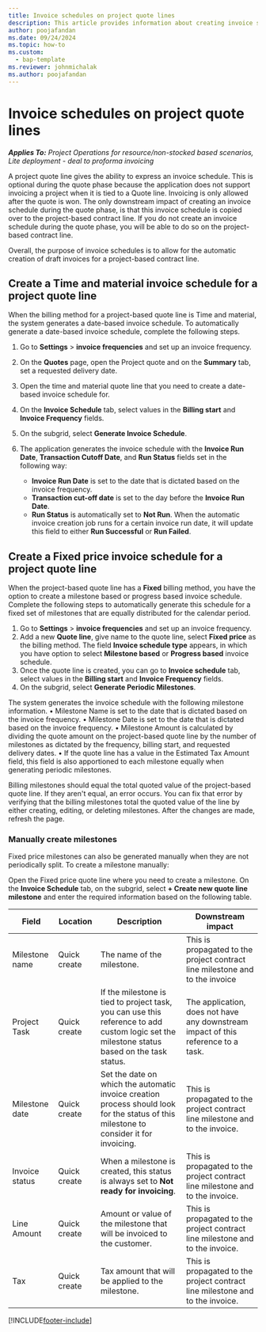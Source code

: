 ```yaml
---
title: Invoice schedules on project quote lines
description: This article provides information about creating invoice schedules and milestones for quote lines.
author: poojafandan
ms.date: 09/24/2024
ms.topic: how-to
ms.custom: 
  - bap-template
ms.reviewer: johnmichalak
ms.author: poojafandan
---
```


# Invoice schedules on project quote lines

_**Applies To:** Project Operations for resource/non-stocked based scenarios, Lite deployment - deal to proforma invoicing_

A project quote line gives the ability to express an invoice schedule. This is optional during the quote phase because the application does not support invoicing a project when it is tied to a Quote line. Invoicing is only allowed after the quote is won. The only downstream impact of creating an invoice schedule during the quote phase, is that this invoice schedule is copied over to the project-based contract line. If you do not create an invoice schedule during the quote phase, you will be able to do so on the project-based contract line.

Overall, the purpose of invoice schedules is to allow for the automatic creation of draft invoices for a project-based contract line. 

## Create a Time and material invoice schedule for a project quote line

When the billing method for a project-based quote line is Time and material, the system generates a date-based invoice schedule. To automatically generate a date-based invoice schedule, complete the following steps.

1. Go to **Settings** > **invoice frequencies** and set up an invoice frequency.
2. On the **Quotes** page, open the Project quote and on the **Summary** tab, set a requested delivery date.
3. Open the time and material quote line that you need to create a date-based invoice schedule for. 
4. On the **Invoice Schedule** tab, select values in the **Billing start** and **Invoice Frequency** fields. 
5. On the subgrid, select **Generate Invoice Schedule**.
6. The application generates the invoice schedule with the **Invoice Run Date**, **Transaction Cutoff Date**, and **Run Status** fields set in the following way:

    - **Invoice Run Date** is set to the date that is dictated based on the invoice frequency.
    - **Transaction cut-off date** is set to the day before the **Invoice Run Date**.
    - **Run Status** is automatically set to **Not Run**. When the automatic invoice creation job runs for a certain invoice run date, it will update this field to either **Run Successful** or **Run Failed**.

## Create a Fixed price invoice schedule for a project quote line

When the project-based quote line has a **Fixed** billing method, you have the option to create a milestone based or progress based invoice schedule. Complete the following steps to automatically generate this schedule for a fixed set of milestones that are equally distributed for the calendar period.
1.	Go to **Settings** > **invoice frequencies** and set up an invoice frequency.
2.	Add a new **Quote line**, give name to the quote line, select **Fixed price** as the billing method. The field **Invoice schedule type** appears, in which you have option to select **Milestone based** or **Progress based** invoice schedule. 
3.	Once the quote line is created, you can go to **Invoice schedule** tab, select values in the **Billing start** and **Invoice Frequency** fields. 
4.	On the subgrid, select **Generate Periodic Milestones**.

The system generates the invoice schedule with the following milestone information.
•	Milestone Name is set to the date that is dictated based on the invoice frequency.
•	Milestone Date is set to the date that is dictated based on the invoice frequency.
•	Milestone Amount is calculated by dividing the quote amount on the project-based quote line by the number of milestones as dictated by the frequency, billing start, and requested delivery dates.
•	If the quote line has a value in the Estimated Tax Amount field, this field is also apportioned to each milestone equally when generating periodic milestones.

Billing milestones should equal the total quoted value of the project-based quote line. If they aren't equal, an error occurs. You can fix that error by verifying that the billing milestones total the quoted value of the line by either creating, editing, or deleting milestones. After the changes are made, refresh the page.

### Manually create milestones

Fixed price milestones can also be generated manually when they are not periodically split. To create a milestone manually:

Open the Fixed price quote line where you need to create a milestone. On the **Invoice Schedule** tab, on the subgrid, select **+ Create new quote line milestone** and enter the required information based on the following table.

| **Field** | **Location** | **Description** | **Downstream impact** |
| --- | --- | --- | --- |
| Milestone name | Quick create | The name of the milestone. | This is propagated to the project contract line milestone and to the invoice |
| Project Task | Quick create | If the milestone is tied to project task, you can use this reference to add custom logic set the milestone status based on the task status. | The application, does not have any downstream impact of this reference to a task. |
| Milestone date | Quick create | Set the date on which the automatic invoice creation process should look for the status of this milestone to consider it for invoicing. | This is propagated to the project contract line milestone and to the invoice. |
| Invoice status | Quick create | When a milestone is created, this status is always set to **Not ready for invoicing**. | This is propagated to the project contract line milestone and to the invoice. |
| Line Amount | Quick create | Amount or value of the milestone that will be invoiced to the customer. | This is propagated to the project contract line milestone and to the invoice. |
| Tax | Quick create | Tax amount that will be applied to the milestone. | This is propagated to the project contract line milestone and to the invoice. |


[!INCLUDE[footer-include](../includes/footer-banner.md)]
